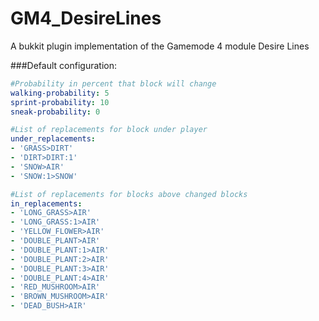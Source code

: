# GM4_DesireLines
A bukkit plugin implementation of the Gamemode 4 module Desire Lines

###Default configuration:
``` yaml
#Probability in percent that block will change
walking-probability: 5
sprint-probability: 10
sneak-probability: 0

#List of replacements for block under player
under_replacements:
- 'GRASS>DIRT'
- 'DIRT>DIRT:1'
- 'SNOW>AIR'
- 'SNOW:1>SNOW'

#List of replacements for blocks above changed blocks
in_replacements:
- 'LONG_GRASS>AIR'
- 'LONG_GRASS:1>AIR'
- 'YELLOW_FLOWER>AIR'
- 'DOUBLE_PLANT>AIR'
- 'DOUBLE_PLANT:1>AIR'
- 'DOUBLE_PLANT:2>AIR'
- 'DOUBLE_PLANT:3>AIR'
- 'DOUBLE_PLANT:4>AIR'
- 'RED_MUSHROOM>AIR'
- 'BROWN_MUSHROOM>AIR'
- 'DEAD_BUSH>AIR'
```